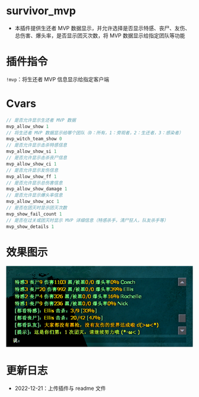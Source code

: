 # survivor_mvp

- 本插件提供生还者 MVP 数据显示，并允许选择是否显示特感、丧尸、友伤、总伤害、爆头率，是否显示团灭次数，将 MVP 数据显示给指定团队等功能

# 插件指令
`!mvp`：将生还者 MVP 信息显示给指定客户端

# Cvars
``` Java
// 是否允许显示生还者 MVP 数据
mvp_allow_show 1
// 将生还者 MVP 数据显示给哪个团队（0：所有，1：旁观者，2：生还者，3：感染者）
mvp_witch_team_show 0
// 是否允许显示击杀特感信息
mvp_allow_show_si 1
// 是否允许显示击杀丧尸信息
mvp_allow_show_ci 1
// 是否允许显示友伤信息
mvp_allow_show_ff 1
// 是否允许显示总伤害信息
mvp_allow_show_damage 1
// 是否允许显示爆头率信息
mvp_allow_show_acc 1
// 是否在团灭时显示团灭次数
mvp_show_fail_count 1
// 是否在过关或团灭时显示 MVP 详细信息（特感杀手，清尸狂人，队友杀手等）
mvp_show_details 1
```

# 效果图示
![生还者 MVP 效果图示](/SurvivorMVP/survivor_mvp.png)

# 更新日志
- 2022-12-21：上传插件与 readme 文件
